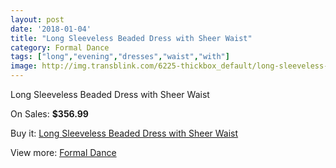 ```yaml
---
layout: post
date: '2018-01-04'
title: "Long Sleeveless Beaded Dress with Sheer Waist"
category: Formal Dance
tags: ["long","evening","dresses","waist","with"]
image: http://img.transblink.com/6225-thickbox_default/long-sleeveless-beaded-dress-with-sheer-waist.jpg
---
```

Long Sleeveless Beaded Dress with Sheer Waist

On Sales: **$356.99**
<a href="https://www.transblink.com/en/formal-dance/2008-long-sleeveless-beaded-dress-with-sheer-waist.html"><amp-img layout="responsive" width="600" height="600" src="//img.transblink.com/6225-thickbox_default/long-sleeveless-beaded-dress-with-sheer-waist.jpg" alt="Long Sleeveless Beaded Dress with Sheer Waist 0" /></a>
<a href="https://www.transblink.com/en/formal-dance/2008-long-sleeveless-beaded-dress-with-sheer-waist.html"><amp-img layout="responsive" width="600" height="600" src="//img.transblink.com/6227-thickbox_default/long-sleeveless-beaded-dress-with-sheer-waist.jpg" alt="Long Sleeveless Beaded Dress with Sheer Waist 1" /></a>
<a href="https://www.transblink.com/en/formal-dance/2008-long-sleeveless-beaded-dress-with-sheer-waist.html"><amp-img layout="responsive" width="600" height="600" src="//img.transblink.com/6226-thickbox_default/long-sleeveless-beaded-dress-with-sheer-waist.jpg" alt="Long Sleeveless Beaded Dress with Sheer Waist 2" /></a>

Buy it: [Long Sleeveless Beaded Dress with Sheer Waist](https://www.transblink.com/en/formal-dance/2008-long-sleeveless-beaded-dress-with-sheer-waist.html "Long Sleeveless Beaded Dress with Sheer Waist")

View more: [Formal Dance](https://www.transblink.com/en/6-formal-dance "Formal Dance")